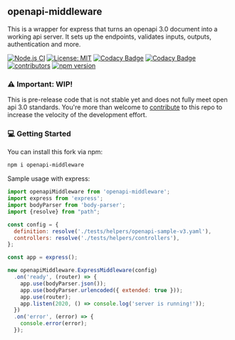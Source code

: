 ## openapi-middleware
This is a wrapper for express that turns an openapi 3.0 document into a working api server. 
It sets up the endpoints, validates inputs, outputs, authentication and more.

[![Node.js CI](https://github.com/danielgolub/openapi-middleware/actions/workflows/node.js.yml/badge.svg)](https://github.com/danielgolub/openapi-middleware/actions/workflows/node.js.yml)
[![License: MIT](https://img.shields.io/badge/License-MIT-yellow.svg)](https://opensource.org/licenses/MIT)
[![Codacy Badge](https://app.codacy.com/project/badge/Grade/f4148be02def4054a2c97f671fdb4ce5)](https://app.codacy.com/gh/danielgolub/openapi-middleware/dashboard?utm_source=gh&utm_medium=referral&utm_content=&utm_campaign=Badge_grade)
[![Codacy Badge](https://app.codacy.com/project/badge/Coverage/f4148be02def4054a2c97f671fdb4ce5)](https://app.codacy.com/gh/danielgolub/openapi-middleware/dashboard?utm_source=gh&utm_medium=referral&utm_content=&utm_campaign=Badge_coverage)
[![contributors](https://img.shields.io/github/contributors/danielgolub/openapi-middleware)](https://github.com/danielgolub/openapi-middleware/graphs/contributors)
[![npm version](https://badgen.net/npm/v/openapi-middleware)](https://www.npmjs.com/package/openapi-middleware)

### :warning: Important: WIP!
This is pre-release code that is not stable yet and does not fully meet open api 3.0 standards.
You're more than welcome to [contribute](./CONTRIBUTING.md) to this repo to increase the velocity of the development effort.

### :computer: Getting Started
You can install this fork via npm:
```bash
npm i openapi-middleware
```

Sample usage with express:
```javascript
import openapiMiddleware from 'openapi-middleware';
import express from 'express';
import bodyParser from 'body-parser';
import {resolve} from "path";

const config = {
  definition: resolve('./tests/helpers/openapi-sample-v3.yaml'),
  controllers: resolve('./tests/helpers/controllers'),
};

const app = express();

new openapiMiddleware.ExpressMiddleware(config)
  .on('ready', (router) => {
    app.use(bodyParser.json());
    app.use(bodyParser.urlencoded({ extended: true }));
    app.use(router);
    app.listen(2020, () => console.log('server is running!'));
  })
  .on('error', (error) => {
    console.error(error);
  });
```